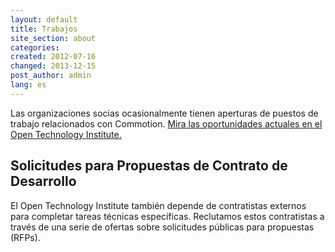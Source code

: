 ```yaml
---
layout: default
title: Trabajos
site_section: about
categories:
created: 2012-07-16
changed: 2013-12-15
post_author: admin
lang: es
---
```

  <p>Las organizaciones socias ocasionalmente tienen aperturas de puestos de trabajo relacionados con Commotion. <a href="http://oti.newamerica.net/about/jobs">Mira las oportunidades actuales en el Open Technology Institute.</a></p>

<h2>Solicitudes para Propuestas de Contrato de Desarrollo</h2>

<p>El Open Technology Institute también depende de contratistas externos para completar tareas técnicas específicas. Reclutamos estos contratistas a través de una serie de ofertas sobre solicitudes públicas para propuestas (RFPs).</p>
<!--
<h3>RFPs Abiertos Actualmente para Trabajo en Desarrollo</h3>

<ul>
	<li><a href="/jobs/commotion-dashboard">Escritorio de redes de Commotion</a></li>
</ul>
-->
